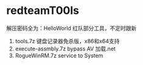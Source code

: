 # redteamT00ls
解压密码全为：HelloWorld
红队部分工具，不定时跟新

1. tools.7z 键盘记录器免杀版，x86和x64支持
2. execute-assmbly.7z bypass AV 加载.net
3. RogueWinRM.7z service to System
